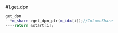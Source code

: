 #1.get_dpn

```cpp
get_dpn
--*m_share->get_dpn_ptr(m_idx[i]);//ColumnShare
----return &start[i];
```